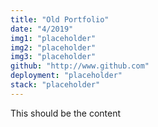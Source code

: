 ```yaml
---
title: "Old Portfolio"
date: "4/2019"
img1: "placeholder"
img2: "placeholder"
img3: "placeholder"
github: "http://www.github.com"
deployment: "placeholder"
stack: "placeholder"
---
```


This should be the content
